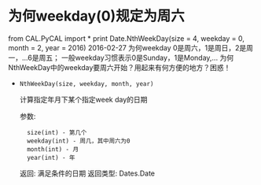 # 为何weekday(0)规定为周六

from CAL.PyCAL import *
print Date.NthWeekDay(size = 4, weekday = 0, month = 2, year = 2016)
2016-02-27
为何weekday 0是周六，1是周日，2是周一，...6是周五；
一般weekday习惯表示0是Sunday，1是Monday,...
为何NthWeekDay中的weekday要周六开始？用起来有何方便的地方？困惑！

* `NthWeekDay(size, weekday, month, year)`

    计算指定年月下某个指定week day的日期

    参数:

        size(int) - 第几个
        weekday(int) - 周几，其中周六为0
        month(int) - 月
        year(int) - 年

    返回:     满足条件的日期
    返回类型: Dates.Date